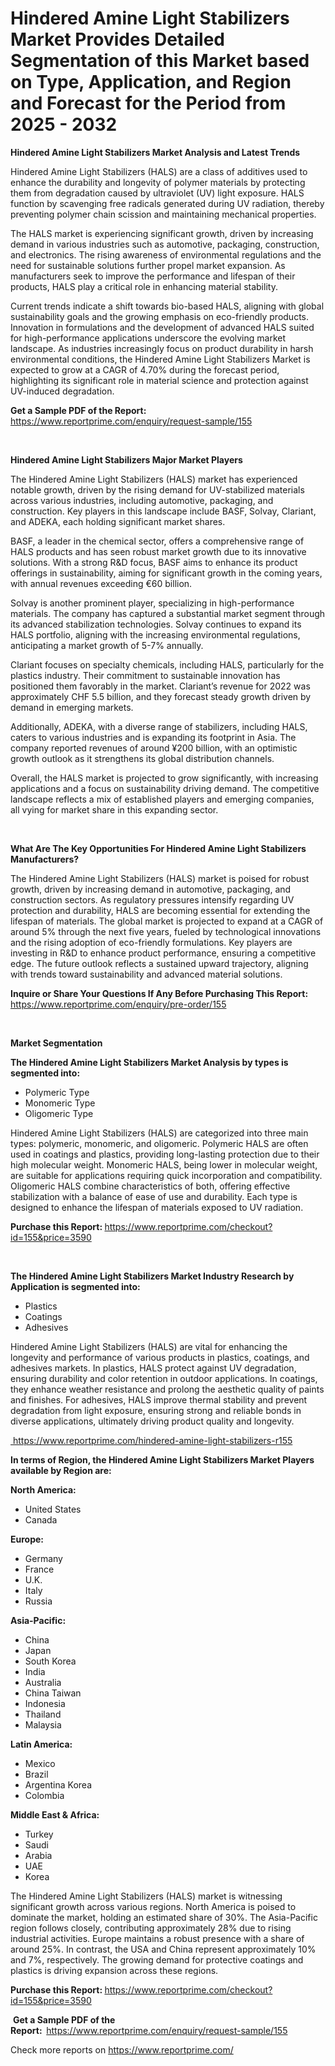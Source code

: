 <p><h1>Hindered Amine Light Stabilizers Market Provides Detailed Segmentation of this Market based on Type, Application, and Region and Forecast for the Period from 2025 - 2032</h1></p><p><strong>Hindered Amine Light Stabilizers Market Analysis and Latest Trends</strong></p>
<p><p>Hindered Amine Light Stabilizers (HALS) are a class of additives used to enhance the durability and longevity of polymer materials by protecting them from degradation caused by ultraviolet (UV) light exposure. HALS function by scavenging free radicals generated during UV radiation, thereby preventing polymer chain scission and maintaining mechanical properties.</p><p>The HALS market is experiencing significant growth, driven by increasing demand in various industries such as automotive, packaging, construction, and electronics. The rising awareness of environmental regulations and the need for sustainable solutions further propel market expansion. As manufacturers seek to improve the performance and lifespan of their products, HALS play a critical role in enhancing material stability.</p><p>Current trends indicate a shift towards bio-based HALS, aligning with global sustainability goals and the growing emphasis on eco-friendly products. Innovation in formulations and the development of advanced HALS suited for high-performance applications underscore the evolving market landscape. As industries increasingly focus on product durability in harsh environmental conditions, the Hindered Amine Light Stabilizers Market is expected to grow at a CAGR of 4.70% during the forecast period, highlighting its significant role in material science and protection against UV-induced degradation.</p></p>
<p><strong>Get a Sample PDF of the Report:&nbsp;</strong> <a href="https://www.reportprime.com/enquiry/request-sample/155?utm_campaign=3130&utm_medium=2&utm_source=Github&utm_content=ia&utm_term=18032025&utm_id=hindered-amine-light-stabilizers">https://www.reportprime.com/enquiry/request-sample/155</a></p>
<p>&nbsp;</p>
<p><strong>Hindered Amine Light Stabilizers Major Market Players</strong></p>
<p><p>The Hindered Amine Light Stabilizers (HALS) market has experienced notable growth, driven by the rising demand for UV-stabilized materials across various industries, including automotive, packaging, and construction. Key players in this landscape include BASF, Solvay, Clariant, and ADEKA, each holding significant market shares.</p><p>BASF, a leader in the chemical sector, offers a comprehensive range of HALS products and has seen robust market growth due to its innovative solutions. With a strong R&D focus, BASF aims to enhance its product offerings in sustainability, aiming for significant growth in the coming years, with annual revenues exceeding €60 billion.</p><p>Solvay is another prominent player, specializing in high-performance materials. The company has captured a substantial market segment through its advanced stabilization technologies. Solvay continues to expand its HALS portfolio, aligning with the increasing environmental regulations, anticipating a market growth of 5-7% annually.</p><p>Clariant focuses on specialty chemicals, including HALS, particularly for the plastics industry. Their commitment to sustainable innovation has positioned them favorably in the market. Clariant’s revenue for 2022 was approximately CHF 5.5 billion, and they forecast steady growth driven by demand in emerging markets.</p><p>Additionally, ADEKA, with a diverse range of stabilizers, including HALS, caters to various industries and is expanding its footprint in Asia. The company reported revenues of around ¥200 billion, with an optimistic growth outlook as it strengthens its global distribution channels.</p><p>Overall, the HALS market is projected to grow significantly, with increasing applications and a focus on sustainability driving demand. The competitive landscape reflects a mix of established players and emerging companies, all vying for market share in this expanding sector.</p></p>
<p>&nbsp;</p>
<p><strong>What Are The Key Opportunities For Hindered Amine Light Stabilizers Manufacturers?</strong></p>
<p><p>The Hindered Amine Light Stabilizers (HALS) market is poised for robust growth, driven by increasing demand in automotive, packaging, and construction sectors. As regulatory pressures intensify regarding UV protection and durability, HALS are becoming essential for extending the lifespan of materials. The global market is projected to expand at a CAGR of around 5% through the next five years, fueled by technological innovations and the rising adoption of eco-friendly formulations. Key players are investing in R&D to enhance product performance, ensuring a competitive edge. The future outlook reflects a sustained upward trajectory, aligning with trends toward sustainability and advanced material solutions.</p></p>
<p><strong>Inquire or Share Your Questions If Any Before Purchasing This Report:</strong> <a href="https://www.reportprime.com/enquiry/pre-order/155?utm_campaign=3130&utm_medium=2&utm_source=Github&utm_content=ia&utm_term=18032025&utm_id=hindered-amine-light-stabilizers">https://www.reportprime.com/enquiry/pre-order/155</a></p>
<p>&nbsp;</p>
<p><strong>Market Segmentation</strong></p>
<p><strong>The Hindered Amine Light Stabilizers Market Analysis by types is segmented into:</strong></p>
<p><ul><li>Polymeric Type</li><li>Monomeric Type</li><li>Oligomeric Type</li></ul></p>
<p><p>Hindered Amine Light Stabilizers (HALS) are categorized into three main types: polymeric, monomeric, and oligomeric. Polymeric HALS are often used in coatings and plastics, providing long-lasting protection due to their high molecular weight. Monomeric HALS, being lower in molecular weight, are suitable for applications requiring quick incorporation and compatibility. Oligomeric HALS combine characteristics of both, offering effective stabilization with a balance of ease of use and durability. Each type is designed to enhance the lifespan of materials exposed to UV radiation.</p></p>
<p><strong>Purchase this Report:&nbsp;</strong><a href="https://www.reportprime.com/checkout?id=155&price=3590&utm_campaign=3130&utm_medium=2&utm_source=Github&utm_content=ia&utm_term=18032025&utm_id=hindered-amine-light-stabilizers">https://www.reportprime.com/checkout?id=155&price=3590</a></p>
<p>&nbsp;</p>
<p><strong>The Hindered Amine Light Stabilizers Market Industry Research by Application is segmented into:</strong></p>
<p><ul><li>Plastics</li><li>Coatings</li><li>Adhesives</li></ul></p>
<p><p>Hindered Amine Light Stabilizers (HALS) are vital for enhancing the longevity and performance of various products in plastics, coatings, and adhesives markets. In plastics, HALS protect against UV degradation, ensuring durability and color retention in outdoor applications. In coatings, they enhance weather resistance and prolong the aesthetic quality of paints and finishes. For adhesives, HALS improve thermal stability and prevent degradation from light exposure, ensuring strong and reliable bonds in diverse applications, ultimately driving product quality and longevity.</p></p>
<p><a href="https://www.reportprime.com/hindered-amine-light-stabilizers-r155?utm_campaign=3130&utm_medium=2&utm_source=Github&utm_content=ia&utm_term=18032025&utm_id=hindered-amine-light-stabilizers">&nbsp;https://www.reportprime.com/hindered-amine-light-stabilizers-r155</a></p>
<p><strong>In terms of Region, the Hindered Amine Light Stabilizers Market Players available by Region are:</strong></p>
<p>
    <p> <strong> North America: </strong>
        <ul>
            <li>United States</li>
            <li>Canada</li>
        </ul>
        </p> 
    <p> <strong> Europe: </strong>
        <ul>
            <li>Germany</li>
            <li>France</li>
            <li>U.K.</li>
            <li>Italy</li>
            <li>Russia</li>
        </ul>
        </p> 
    <p> <strong> Asia-Pacific: </strong>
        <ul>
            <li>China</li>
            <li>Japan</li>
            <li>South Korea</li>
            <li>India</li>
            <li>Australia</li>
            <li>China Taiwan</li>
            <li>Indonesia</li>
            <li>Thailand</li>
            <li>Malaysia</li>
        </ul>
        </p> 
    <p> <strong> Latin America: </strong>
        <ul>
            <li>Mexico</li>
            <li>Brazil</li>
            <li>Argentina Korea</li>
            <li>Colombia</li>
        </ul>
        </p> 
    <p> <strong> Middle East & Africa: </strong>
        <ul>
            <li>Turkey</li>
            <li>Saudi</li>
            <li>Arabia</li>
            <li>UAE</li>
            <li>Korea</li>
        </ul>
    </p>
    </p>
<p><p>The Hindered Amine Light Stabilizers (HALS) market is witnessing significant growth across various regions. North America is poised to dominate the market, holding an estimated share of 30%. The Asia-Pacific region follows closely, contributing approximately 28% due to rising industrial activities. Europe maintains a robust presence with a share of around 25%. In contrast, the USA and China represent approximately 10% and 7%, respectively. The growing demand for protective coatings and plastics is driving expansion across these regions.</p></p>
<p><strong>Purchase this Report: </strong><a href="https://www.reportprime.com/checkout?id=155&price=3590&utm_campaign=3130&utm_medium=2&utm_source=Github&utm_content=ia&utm_term=18032025&utm_id=hindered-amine-light-stabilizers">https://www.reportprime.com/checkout?id=155&price=3590</a></p>
<p>&nbsp;<strong>Get a Sample PDF of the Report:&nbsp;&nbsp;</strong><a href="https://www.reportprime.com/enquiry/request-sample/155?utm_campaign=3130&utm_medium=2&utm_source=Github&utm_content=ia&utm_term=18032025&utm_id=hindered-amine-light-stabilizers">https://www.reportprime.com/enquiry/request-sample/155</a></p>
<p><strong></strong></p>
<p>Check more reports on <a href="https://www.reportprime.com/?utm_campaign=3130&utm_medium=2&utm_source=Github&utm_content=ia&utm_term=18032025&utm_id=hindered-amine-light-stabilizers">https://www.reportprime.com/</a></p>